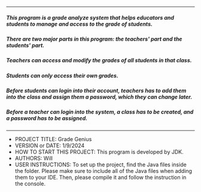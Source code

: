 ------------------------------------------------------------------------
##### This program is a grade analyze system that helps educators and students to manage and access to the grade of students. 
##### There are two major parts in this program: the teachers' part and the students' part. 
##### Teachers can access and modify the grades of all students in that class. 
##### Students can only access their own grades. 
##### Before students can login into their account, teachers has to add them into the class and assign them a password, which they can change later. 
##### Before a teacher can login into the system, a class has to be created, and a password has to be assigned.
------------------------------------------------------------------------

* PROJECT TITLE: Grade Genius
* VERSION or DATE: 1/9/2024
* HOW TO START THIS PROJECT: This program is developed by JDK.
* AUTHORS: Will
* USER INSTRUCTIONS: To set up the project, find the Java files inside the folder. Please make sure to include all of the Java files when adding them to your IDE. Then, please compile it and follow the instruction in the console. 
